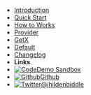 <!-- markdownlint-disable-next-line first-line-heading -->
- [Introduction](introduction)
- [Quick Start](quick-start)
- [How to Works](how_to_works.md)
- [Provider](provider.md)
- [GetX](getx.md)
- [Default](default.md)
- [Changelog](changelog)
- **Links**
- [![Code](assets/img/code.svg)Demo Sandbox](https://codesandbox.io/s/xv36w4695o)
- [![Github](assets/img/github.svg)Github](https://github.com/jhildenbiddle/docsify-themeable)
- [![Twitter](assets/img/twitter.svg)@jhildenbiddle](http://twitter.com/jhildenbiddle)